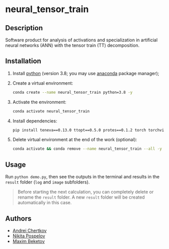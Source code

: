 # neural_tensor_train


## Description

Software product for analysis of activations and specialization in artificial neural networks (ANN) with the tensor train (TT) decomposition.


## Installation

1. Install [python](https://www.python.org) (version 3.8; you may use [anaconda](https://www.anaconda.com) package manager);

2. Create a virtual environment:
    ```bash
    conda create --name neural_tensor_train python=3.8 -y
    ```

3. Activate the environment:
    ```bash
    conda activate neural_tensor_train
    ```

4. Install dependencies:
    ```bash
    pip install teneva==0.13.0 ttopt==0.5.0 protes==0.1.2 torch torchvision scikit-image matplotlib PyYAML jupyterlab
    ```

5. Delete virtual environment at the end of the work (optional):
    ```bash
    conda activate && conda remove --name neural_tensor_train --all -y
    ```


## Usage

Run `python demo.py`, then see the outputs in the terminal and results in the `result` folder (`log` and `image` subfolders).

> Before starting the next calculation, you can completely delete or rename the `result` folder. A new `result` folder will be created automatically in this case.


## Authors

- [Andrei Chertkov](https://github.com/AndreiChertkov)
- [Nikita Pospelov](https://github.com/niveousdragon)
- [Maxim Beketov](https://github.com/bekemax)
